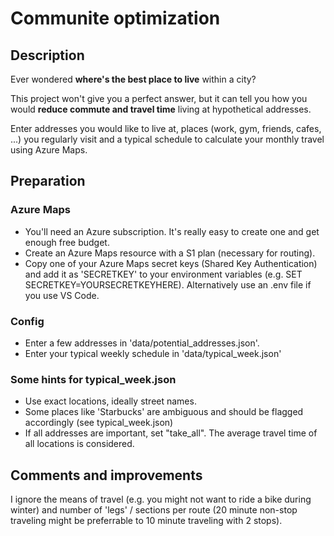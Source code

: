 # Communite optimization
## Description

Ever wondered **where's the best place to live** within a city?

This project won't give you a perfect answer, but it can tell you how you would **reduce commute and travel time** living at hypothetical addresses.

Enter addresses you would like to live at, places (work, gym, friends, cafes, ...) you regularly visit and a typical schedule to calculate your monthly travel using Azure Maps.

## Preparation
### Azure Maps
* You'll need an Azure subscription. It's really easy to create one and get enough free budget.
* Create an Azure Maps resource with a S1 plan (necessary for routing).
* Copy one of your Azure Maps secret keys (Shared Key Authentication) and add it as 'SECRETKEY' to your environment variables (e.g. SET SECRETKEY=YOURSECRETKEYHERE). Alternatively use an .env file if you use VS Code.

### Config
* Enter a few addresses in 'data/potential_addresses.json'.
* Enter your typical weekly schedule in 'data/typical_week.json'

### Some hints for typical_week.json
* Use exact locations, ideally street names.
* Some places like 'Starbucks' are ambiguous and should be flagged accordingly (see typical_week.json)
* If all addresses are important, set "take_all". The average travel time of all locations is considered. 

## Comments and improvements
I ignore the means of travel (e.g. you might not want to ride a bike during winter) and number of 'legs' / sections per route (20 minute non-stop traveling might be preferrable to 10 minute traveling with 2 stops).